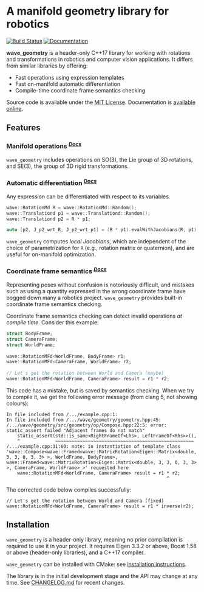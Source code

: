 
# A manifold geometry library for robotics

[![Build Status](https://travis-ci.com/wavelab/wave_geometry.svg?branch=master)](https://travis-ci.com/wavelab/wave_geometry)
[![Documentation](https://img.shields.io/website-online-offline-blue-red/http/wavelab.github.io%2Fwave_geometry.svg?label=docs)](https://wavelab.github.io/wave_geometry/)

**wave_geometry** is a header-only C++17 library for working with rotations and transformations in robotics and computer vision applications. It differs from similar libraries by offering:

* Fast operations using expression templates
* Fast on-manifold automatic differentiation
* Compile-time coordinate frame semantics checking

Source code is available under the [MIT License](LICENSE).
Documentation is [available online](https://wavelab.github.io/wave_geometry/).


## Features

### Manifold operations <sup>*[Docs][manifold operations]*</sup>

`wave_geometry` includes operations on SO(3), the Lie group of 3D rotations, and SE(3),
 the group of 3D rigid transformations.
 
### Automatic differentiation <sup>*[Docs][Automatic differentiation]*</sup>
Any expression can be differentiated with respect to its variables.

```cpp
wave::RotationMd R = wave::RotationMd::Random();
wave::Translationd p1 = wave::Translationd::Random();
wave::Translationd p2 = R * p1;

auto [p2, J_p2_wrt_R, J_p2_wrt_p1] = (R * p1).evalWithJacobians(R, p1);
```

`wave_geometry` computes *local Jacobians*, which are independent of the choice of parametrization for `R` (e.g., rotation matrix or quaternion), and are useful for on-manifold optimization.

### Coordinate frame semantics <sup>*[Docs][Coordinate frame semantics]*</sup>
Representing poses without confusion is notoriously difficult, and mistakes such as using a quantity expressed in the wrong coordinate frame have bogged down many a robotics project.
`wave_geometry` provides built-in coordinate frame semantics checking.
 
 
Coordinate frame semantics checking can detect invalid operations *at compile time*.
Consider this example:
```cpp
struct BodyFrame;  
struct CameraFrame;  
struct WorldFrame;  
  
wave::RotationMFd<WorldFrame, BodyFrame> r1;  
wave::RotationMFd<CameraFrame, WorldFrame> r2;  
  
// Let's get the rotation between World and Camera (maybe)
wave::RotationMFd<WorldFrame, CameraFrame> result = r1 * r2;
```
This code has a mistake, but is saved by semantics checking. When we try to compile it, we get the following error message (from clang 5, not showing colours):
```
In file included from /.../example.cpp:1:
In file included from /.../wave/geometry/geometry.hpp:45:
/.../wave/geometry/src/geometry/op/Compose.hpp:22:5: error: static_assert failed "Adjacent frames do not match"
    static_assert(std::is_same<RightFrameOf<Lhs>, LeftFrameOf<Rhs>>(),
    ^             ~~~~~~~~~~~~~~~~~~~~~~~~~~~~~~~~~~~~~~~~~~~~~~~~~~~
/.../example.cpp:31:60: note: in instantiation of template class 'wave::Compose<wave::Framed<wave::MatrixRotation<Eigen::Matrix<double, 3, 3, 0, 3, 3> >, WorldFrame, BodyFrame>, wave::Framed<wave::MatrixRotation<Eigen::Matrix<double, 3, 3, 0, 3, 3> >, CameraFrame, WorldFrame> >' requested here
    wave::RotationMFd<WorldFrame, CameraFrame> result = r1 * r2;
                                                           ^
```

The corrected code below compiles successfully:
```
// Let's get the rotation between World and Camera (fixed)  
wave::RotationMFd<WorldFrame, CameraFrame> result = r1 * inverse(r2);
```

<!-- Documentation links -->
[Manifold operations]: https://wavelab.github.io/wave_geometry/manifold_operations.html
[Automatic differentiation]: https://wavelab.github.io/wave_geometry/autodiff.html
[Coordinate frame semantics]: https://wavelab.github.io/wave_geometry/frame_semantics.html


## Installation

`wave_geometry` is a header-only library, meaning no prior compilation is required to use
it in your project. It requires Eigen 3.3.2 or above, Boost 1.58 or above
(header-only libraries), and a C++17 compiler.

`wave_geometry` can be installed with CMake:
see [installation instructions](https://wavelab.github.io/wave_geometry/install.html).

The library is in the initial development stage and the API may change at any time.
See [CHANGELOG.md](CHANGELOG.md) for recent changes.
